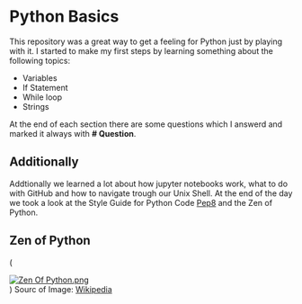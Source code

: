 # Python Basics

This repository was a great way to get a feeling for Python just by playing with it. 
I started to make my first steps by learning something about the following topics: 

- Variables
- If Statement
- While loop
- Strings

At the end of each section there are some questions which I answerd and marked it always with **# Question**.

## Additionally 
Addtionally we learned a lot about how jupyter notebooks work, what to do with GitHub and how to navigate trough our Unix Shell. 
At the end of the day we took a look at the Style Guide for Python Code [Pep8](https://www.python.org/dev/peps/pep-0008/) and the Zen of Python. 

## Zen of Python 

(<p><a href="https://commons.wikimedia.org/wiki/File:Zen_Of_Python.png#/media/File:Zen_Of_Python.png"><img src="https://upload.wikimedia.org/wikipedia/commons/f/f4/Zen_Of_Python.png" alt="Zen Of Python.png"></a><br>)
Sourc of Image: [Wikipedia](https://en.wikipedia.org/wiki/Zen_of_Python)
